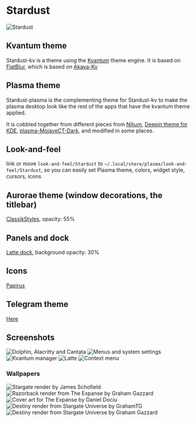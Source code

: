 # Stardust

![Stardust](screenshots/01.png)

## Kvantum theme

Stardust-kv is a theme using the
[Kvantum](https://github.com/tsujan/Kvantum/tree/master/Kvantum) theme engine.
It is based on [FlatBlur](https://github.com/Davide-sd/FlatBlur),
which is based on [Akava-Kv](https://github.com/Akava-Design/Akava-Kv)

## Plasma theme

Stardust-plasma is the complementing theme for Stardust-kv to make the plasma
desktop look like the rest of the apps that have the kvantum theme applied.

It is cobbled together from different pieces from
[Nilium](https://store.kde.org/p/1226329),
[Deepin theme for KDE](https://store.kde.org/p/1231459/),
[plasma-MojaveCT-Dark](https://store.kde.org/p/1291656/),
and modified in some places.

## Look-and-feel

link or move `look-and-feel/Stardust` to `~/.local/share/plasma/look-and-feel/Stardust`,
so you can easily set Plasma theme, colors, widget style, cursors, icons

## Aurorae theme (window decorations, the titlebar)

[ClassikStyles](https://github.com/paulmcauley/classikstyles), opacity: 55%

## Panels and dock

[Latte dock](https://invent.kde.org/plasma/latte-dock), background opacity: 30%

## Icons

[Papirus](https://store.kde.org/p/1166289/)

## Telegram theme

[Here](https://t.me/addtheme/stardust_044)

## Screenshots

![Dolphin, Alacritty and Cantata](screenshots/01.png)
![Menus and system settings](screenshots/02.png)
![Kvantum manager](screenshots/03.png)
![Latte](screenshots/04.png)
![Context menu](screenshots/05.png)

### Wallpapers

![Stargate render by James Schofield](screenshots/wallpapers/james-schofield-1-stargate-jschofield3d.jpg)
![Razorback render from The Expanse by Graham Gazzard](screenshots/wallpapers/razorback_by_grahamtg_ddbtpwx.jpg)
![Cover art for The Expanse by Daniel Dociu](screenshots/wallpapers/daniel-dociu-spacescene3.jpg)
![Destiny render from Stargate Universe by GrahamTG](screenshots/wallpapers/vr42ja6fgte21.png)
![Destiny render from Stargate Universe by Graham Gazzard](screenshots/wallpapers/ddeu9dc-1bf34550-3c4c-4ad1-8d9b-78ddb82715b4.jpg)
